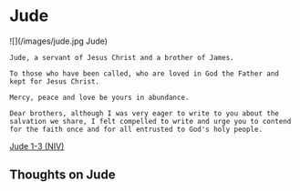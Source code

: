 # Jude

![](/images/jude.jpg Jude)

```BiblePassage
Jude, a servant of Jesus Christ and a brother of James.

To those who have been called, who are loved in God the Father and kept for Jesus Christ.

Mercy, peace and love be yours in abundance.

Dear brothers, although I was very eager to write to you about the salvation we share, I felt compelled to write and urge you to contend for the faith once and for all entrusted to God's holy people.
```

[Jude 1-3 (NIV)](https://www.biblegateway.com/passage/?search=Jude&version=NIVUK)

## Thoughts on Jude
